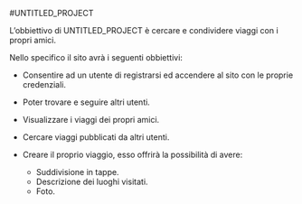 #UNTITLED_PROJECT

L’obbiettivo di UNTITLED_PROJECT è cercare e condividere viaggi con i propri amici.  

Nello specifico il sito avrà i seguenti obbiettivi:

- Consentire ad un utente di registrarsi ed accendere al sito con le proprie credenziali.

- Poter trovare e seguire altri utenti.

- Visualizzare i viaggi dei propri amici. 

- Cercare viaggi pubblicati da altri utenti.
 
- Creare il proprio viaggio, esso offrirà la possibilità di avere:
	- Suddivisione in tappe.
	- Descrizione dei luoghi visitati.
	- Foto.